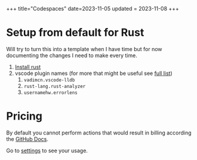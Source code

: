 +++
title="Codespaces"
date=2023-11-05
updated = 2023-11-08
+++

# Setup from default for Rust

Will try to turn this into a template when I have time but for now documenting the changes I need to make every time.

<!-- TODO: Add link to older docs -->

1. [Install rust](@/rust/install.md#installation)
2. vscode plugin names (for more that might be useful see [full list](@/vscode/extensions_rust.md))
   1. `vadimcn.vscode-lldb`
   2. `rust-lang.rust-analyzer`
   3. `usernamehw.errorlens`

# Pricing

By default you cannot perform actions that would result in billing according the [GitHub Docs](https://docs.github.com/en/codespaces/overview#billing-for-codespaces).

Go to [settings](https://github.com/settings/billing/summary) to see your usage.
